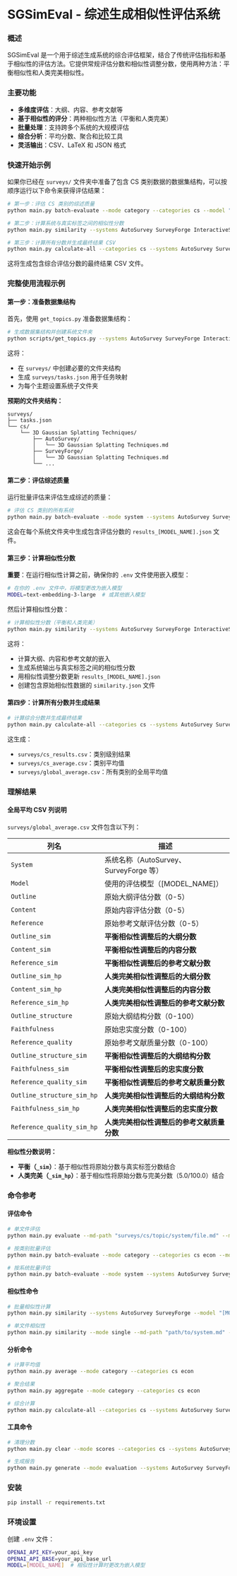 # SGSimEval - 综述生成相似性评估系统

### 概述

SGSimEval 是一个用于综述生成系统的综合评估框架，结合了传统评估指标和基于相似性的评估方法。它提供常规评估分数和相似性调整分数，使用两种方法：平衡相似性和人类完美相似性。

### 主要功能

- **多维度评估**：大纲、内容、参考文献等
- **基于相似性的评分**：两种相似性方法（平衡和人类完美）
- **批量处理**：支持跨多个系统的大规模评估
- **综合分析**：平均分数、聚合和比较工具
- **灵活输出**：CSV、LaTeX 和 JSON 格式

### 快速开始示例

如果你已经在 `surveys/` 文件夹中准备了包含 CS 类别数据的数据集结构，可以按顺序运行以下命令来获得评估结果：

```bash
# 第一步：评估 CS 类别的综述质量
python main.py batch-evaluate --mode category --categories cs --model "[MODEL_NAME]" --workers 4

# 第二步：计算系统与真实标签之间的相似性分数
python main.py similarity --systems AutoSurvey SurveyForge InteractiveSurvey LLMxMapReduce SurveyX --model [MODEL_NAME]

# 第三步：计算所有分数并生成最终结果 CSV
python main.py calculate-all --categories cs --systems AutoSurvey SurveyForge InteractiveSurvey LLMxMapReduce SurveyX --models [MODEL_NAME] --workers 4
```

这将生成包含综合评估分数的最终结果 CSV 文件。

### 完整使用流程示例

#### 第一步：准备数据集结构

首先，使用 `get_topics.py` 准备数据集结构：

```bash
# 生成数据集结构并创建系统文件夹
python scripts/get_topics.py --systems AutoSurvey SurveyForge InteractiveSurvey LLMxMapReduce SurveyX --numofsurvey 50
```

这将：
- 在 `surveys/` 中创建必要的文件夹结构
- 生成 `surveys/tasks.json` 用于任务映射
- 为每个主题设置系统子文件夹

**预期的文件夹结构：**
```
surveys/
├── tasks.json
└── cs/
    └── 3D Gaussian Splatting Techniques/
        ├── AutoSurvey/
        │   └── 3D Gaussian Splatting Techniques.md
        ├── SurveyForge/
        │   └── 3D Gaussian Splatting Techniques.md
        └── ...
```

#### 第二步：评估综述质量

运行批量评估来评估生成综述的质量：

```bash
# 评估 CS 类别的所有系统
python main.py batch-evaluate --mode system --systems AutoSurvey SurveyForge InteractiveSurvey LLMxMapReduce SurveyX --model [MODEL_NAME] --workers 4
```

这会在每个系统文件夹中生成包含评估分数的 `results_[MODEL_NAME].json` 文件。

#### 第三步：计算相似性分数

**重要**：在运行相似性计算之前，确保你的 `.env` 文件使用嵌入模型：

```bash
# 在你的 .env 文件中，将模型更改为嵌入模型
MODEL=text-embedding-3-large  # 或其他嵌入模型
```

然后计算相似性分数：

```bash
# 计算相似性分数（平衡和人类完美）
python main.py similarity --systems AutoSurvey SurveyForge InteractiveSurvey LLMxMapReduce SurveyX --model [MODEL_NAME]
```

这将：
- 计算大纲、内容和参考文献的嵌入
- 生成系统输出与真实标签之间的相似性分数
- 用相似性调整分数更新 `results_[MODEL_NAME].json`
- 创建包含原始相似性数据的 `similarity.json` 文件

#### 第四步：计算所有分数并生成结果

```bash
# 计算综合分数并生成最终结果
python main.py calculate-all --categories cs --systems AutoSurvey SurveyForge InteractiveSurvey LLMxMapReduce SurveyX --models [MODEL_NAME] --workers 4
```

这生成：
- `surveys/cs_results.csv`：类别级别结果
- `surveys/cs_average.csv`：类别平均值
- `surveys/global_average.csv`：所有类别的全局平均值

### 理解结果

#### 全局平均 CSV 列说明

`surveys/global_average.csv` 文件包含以下列：

| 列名 | 描述 |
|------|------|
| `System` | 系统名称（AutoSurvey、SurveyForge 等） |
| `Model` | 使用的评估模型（[MODEL_NAME]） |
| `Outline` | 原始大纲评估分数（0-5） |
| `Content` | 原始内容评估分数（0-5） |
| `Reference` | 原始参考文献评估分数（0-5） |
| `Outline_sim` | **平衡相似性调整后的大纲分数** |
| `Content_sim` | **平衡相似性调整后的内容分数** |
| `Reference_sim` | **平衡相似性调整后的参考文献分数** |
| `Outline_sim_hp` | **人类完美相似性调整后的大纲分数** |
| `Content_sim_hp` | **人类完美相似性调整后的内容分数** |
| `Reference_sim_hp` | **人类完美相似性调整后的参考文献分数** |
| `Outline_structure` | 原始大纲结构分数（0-100） |
| `Faithfulness` | 原始忠实度分数（0-100） |
| `Reference_quality` | 原始参考文献质量分数（0-100） |
| `Outline_structure_sim` | **平衡相似性调整后的大纲结构分数** |
| `Faithfulness_sim` | **平衡相似性调整后的忠实度分数** |
| `Reference_quality_sim` | **平衡相似性调整后的参考文献质量分数** |
| `Outline_structure_sim_hp` | **人类完美相似性调整后的大纲结构分数** |
| `Faithfulness_sim_hp` | **人类完美相似性调整后的忠实度分数** |
| `Reference_quality_sim_hp` | **人类完美相似性调整后的参考文献质量分数** |

**相似性分数说明：**
- **平衡（`_sim`）**：基于相似性将原始分数与真实标签分数结合
- **人类完美（`_sim_hp`）**：基于相似性将原始分数与完美分数（5.0/100.0）结合

### 命令参考

#### 评估命令

```bash
# 单文件评估
python main.py evaluate --md-path "surveys/cs/topic/system/file.md" --model "[MODEL_NAME]"

# 按类别批量评估
python main.py batch-evaluate --mode category --categories cs econ --model "[MODEL_NAME]" --workers 4

# 按系统批量评估
python main.py batch-evaluate --mode system --systems AutoSurvey SurveyForge --model "[MODEL_NAME]" --workers 4
```

#### 相似性命令

```bash
# 批量相似性计算
python main.py similarity --systems AutoSurvey SurveyForge --model "[MODEL_NAME]"

# 单文件相似性
python main.py similarity --mode single --md-path "path/to/system.md" --gt-path "path/to/ground_truth.md" --model "[MODEL_NAME]"
```

#### 分析命令

```bash
# 计算平均值
python main.py average --mode category --categories cs econ

# 聚合结果
python main.py aggregate --mode category --categories cs econ

# 综合计算
python main.py calculate-all --categories cs --systems AutoSurvey SurveyForge --models [MODEL_NAME] --workers 4
```

#### 工具命令

```bash
# 清理分数
python main.py clear --mode scores --categories cs --systems AutoSurvey --model "[MODEL_NAME]"

# 生成报告
python main.py generate --mode evaluation --systems AutoSurvey SurveyForge --model "[MODEL_NAME]"
```

### 安装

```bash
pip install -r requirements.txt
```

### 环境设置

创建 `.env` 文件：

```bash
OPENAI_API_KEY=your_api_key
OPENAI_API_BASE=your_api_base_url
MODEL=[MODEL_NAME]  # 相似性计算时更改为嵌入模型
```
